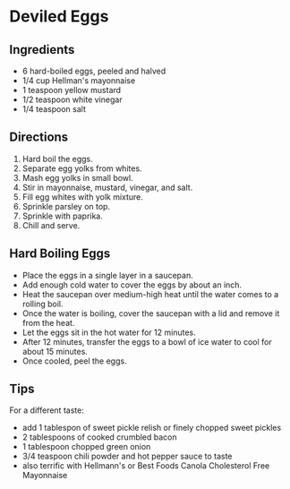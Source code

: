 # Deviled Eggs

## Ingredients

- 6 hard-boiled eggs, peeled and halved
- 1/4 cup Hellman's mayonnaise
- 1 teaspoon yellow mustard
- 1/2 teaspoon white vinegar
- 1/4 teaspoon salt


## Directions

1. Hard boil the eggs.
2. Separate egg yolks from whites.
3. Mash egg yolks in small bowl.
4. Stir in mayonnaise, mustard, vinegar, and salt.
5. Fill egg whites with yolk mixture.
6. Sprinkle parsley on top.
7. Sprinkle with paprika.
8. Chill and serve.

## Hard Boiling Eggs

- Place the eggs in a single layer in a saucepan.
- Add enough cold water to cover the eggs by about an inch.
- Heat the saucepan over medium-high heat until the water comes to a rolling boil.
- Once the water is boiling, cover the saucepan with a lid and remove it from the heat.
- Let the eggs sit in the hot water for 12 minutes.
- After 12 minutes, transfer the eggs to a bowl of ice water to cool for about 15 minutes.
- Once cooled, peel the eggs.

## Tips

For a different taste:

- add 1 tablespon of sweet pickle relish or finely chopped sweet pickles
- 2 tablespoons of cooked crumbled bacon
- 1 tablespoon chopped green onion
- 3/4 teaspoon chili powder and hot pepper sauce to taste
- also terrific with Hellmann's or Best Foods Canola Cholesterol Free Mayonnaise